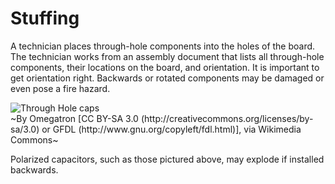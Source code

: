 # Stuffing

A technician places through-hole components into the holes of the board. The technician works from an assembly document that lists all through-hole components, their locations on the board, and orientation. It is important to get orientation right. Backwards or rotated components may be damaged or even pose a fire hazard. 

<img src="https://upload.wikimedia.org/wikipedia/commons/2/25/Capacitors_electrolytic.jpg" alt="Through Hole caps">
<br>~By Omegatron [CC BY-SA 3.0 (http://creativecommons.org/licenses/by-sa/3.0) or GFDL (http://www.gnu.org/copyleft/fdl.html)], via Wikimedia Commons~

Polarized capacitors, such as those pictured above, may explode if installed backwards.


